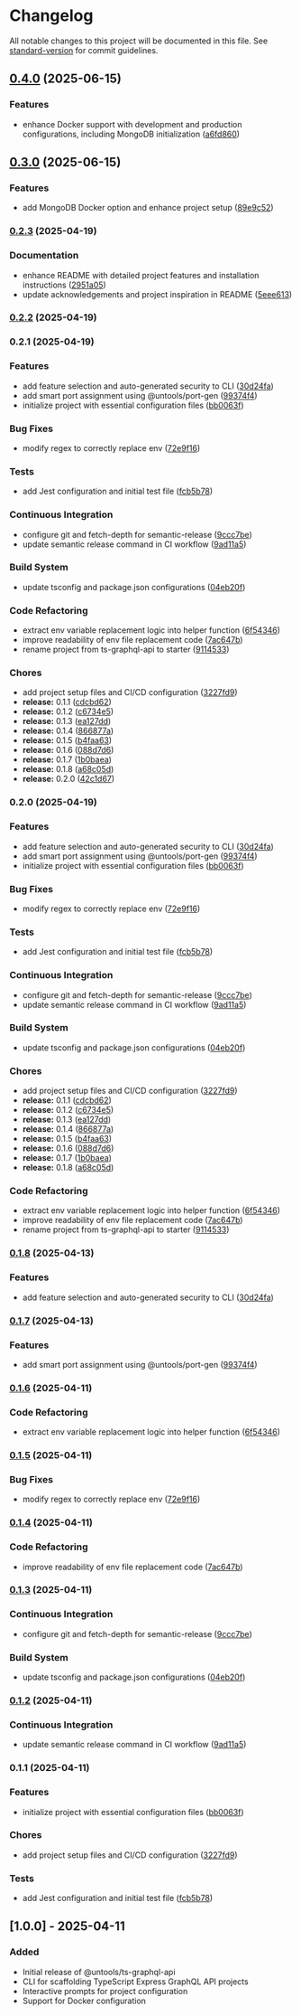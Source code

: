 # Changelog

All notable changes to this project will be documented in this file. See [standard-version](https://github.com/conventional-changelog/standard-version) for commit guidelines.

## [0.4.0](https://github.com/miracleonyenma/untools-starter/compare/v0.3.0...v0.4.0) (2025-06-15)


### Features

* enhance Docker support with development and production configurations, including MongoDB initialization ([a6fd860](https://github.com/miracleonyenma/untools-starter/commit/a6fd860286e9179d95148c100cf8c8a815e91889))

## [0.3.0](https://github.com/miracleonyenma/untools-starter/compare/v0.2.3...v0.3.0) (2025-06-15)


### Features

* add MongoDB Docker option and enhance project setup ([89e9c52](https://github.com/miracleonyenma/untools-starter/commit/89e9c52bf609163b926b717c1696efc39c9b6563))

### [0.2.3](https://github.com/miracleonyenma/untools-starter/compare/v0.2.2...v0.2.3) (2025-04-19)


### Documentation

* enhance README with detailed project features and installation instructions ([2951a05](https://github.com/miracleonyenma/untools-starter/commit/2951a05f2f5c53681e059968e1c3f449562ee291))
* update acknowledgements and project inspiration in README ([5eee613](https://github.com/miracleonyenma/untools-starter/commit/5eee613ac3c3cabdf9a44ce0c0decbecd3fe1fcf))

### [0.2.2](https://github.com/miracleonyenma/untools-starter/compare/v0.2.1...v0.2.2) (2025-04-19)

### 0.2.1 (2025-04-19)


### Features

* add feature selection and auto-generated security to CLI ([30d24fa](https://github.com/miracleonyenma/untools-starter/commit/30d24fa6b998a3ae1e5563b407e6e8e99340d09f))
* add smart port assignment using @untools/port-gen ([99374f4](https://github.com/miracleonyenma/untools-starter/commit/99374f4f744f563eb335abb76ff3412f2a0cefcb))
* initialize project with essential configuration files ([bb0063f](https://github.com/miracleonyenma/untools-starter/commit/bb0063fa6c17bc11ea02912ec3552b487d476b7a))


### Bug Fixes

* modify regex to correctly replace env ([72e9f16](https://github.com/miracleonyenma/untools-starter/commit/72e9f1648272c25a27e7971c2f7c7b9cd7e44cdd))


### Tests

* add Jest configuration and initial test file ([fcb5b78](https://github.com/miracleonyenma/untools-starter/commit/fcb5b7835884f1f21d8497d386a28769994109d0))


### Continuous Integration

* configure git and fetch-depth for semantic-release ([9ccc7be](https://github.com/miracleonyenma/untools-starter/commit/9ccc7be8a8279c4440059a8362a5803a0abfe2e0))
* update semantic release command in CI workflow ([9ad11a5](https://github.com/miracleonyenma/untools-starter/commit/9ad11a521b601994f30a01ff1ebccab0acffadc9))


### Build System

* update tsconfig and package.json configurations ([04eb20f](https://github.com/miracleonyenma/untools-starter/commit/04eb20f35d1c15fca2e27c1ab4a4727d6ab1e5ad))


### Code Refactoring

* extract env variable replacement logic into helper function ([6f54346](https://github.com/miracleonyenma/untools-starter/commit/6f543461137b1cff8c48c870cb0f54e778ae0896))
* improve readability of env file replacement code ([7ac647b](https://github.com/miracleonyenma/untools-starter/commit/7ac647b263eba8de5e4e276d68e58be225c2cb05))
* rename project from ts-graphql-api to starter ([9114533](https://github.com/miracleonyenma/untools-starter/commit/9114533f10fac0f059f02e83bf68c55935ce8c7b))


### Chores

* add project setup files and CI/CD configuration ([3227fd9](https://github.com/miracleonyenma/untools-starter/commit/3227fd9449a7b74258ed94e44e8f563ef75fe41b))
* **release:** 0.1.1 ([cdcbd62](https://github.com/miracleonyenma/untools-starter/commit/cdcbd62bde1a0490c9cb4ada0e687e5172241842))
* **release:** 0.1.2 ([c6734e5](https://github.com/miracleonyenma/untools-starter/commit/c6734e5f4a48696b8fd7d955303ad97319fd022b))
* **release:** 0.1.3 ([ea127dd](https://github.com/miracleonyenma/untools-starter/commit/ea127ddfc955c65999db818541a5292f38c19927))
* **release:** 0.1.4 ([866877a](https://github.com/miracleonyenma/untools-starter/commit/866877a362f81e337f9b0839bb9df4e9dfd9f967))
* **release:** 0.1.5 ([b4faa63](https://github.com/miracleonyenma/untools-starter/commit/b4faa63f87eca9a36f48d6610eb05b1c57b16694))
* **release:** 0.1.6 ([088d7d6](https://github.com/miracleonyenma/untools-starter/commit/088d7d6581aa14f4c486a227e5d8e0ba75e16966))
* **release:** 0.1.7 ([1b0baea](https://github.com/miracleonyenma/untools-starter/commit/1b0baeaa7eb124bfe8f7832c740ef1f889d9881b))
* **release:** 0.1.8 ([a68c05d](https://github.com/miracleonyenma/untools-starter/commit/a68c05dce8668a539cbf6ac0613d940d2c8dff21))
* **release:** 0.2.0 ([42c1d67](https://github.com/miracleonyenma/untools-starter/commit/42c1d67ff0b253b1e3cb2aa3be37924acfeaa256))

### 0.2.0 (2025-04-19)

### Features

- add feature selection and auto-generated security to CLI ([30d24fa](https://github.com/miracleonyenma/untools-starter/commit/30d24fa6b998a3ae1e5563b407e6e8e99340d09f))
- add smart port assignment using @untools/port-gen ([99374f4](https://github.com/miracleonyenma/untools-starter/commit/99374f4f744f563eb335abb76ff3412f2a0cefcb))
- initialize project with essential configuration files ([bb0063f](https://github.com/miracleonyenma/untools-starter/commit/bb0063fa6c17bc11ea02912ec3552b487d476b7a))

### Bug Fixes

- modify regex to correctly replace env ([72e9f16](https://github.com/miracleonyenma/untools-starter/commit/72e9f1648272c25a27e7971c2f7c7b9cd7e44cdd))

### Tests

- add Jest configuration and initial test file ([fcb5b78](https://github.com/miracleonyenma/untools-starter/commit/fcb5b7835884f1f21d8497d386a28769994109d0))

### Continuous Integration

- configure git and fetch-depth for semantic-release ([9ccc7be](https://github.com/miracleonyenma/untools-starter/commit/9ccc7be8a8279c4440059a8362a5803a0abfe2e0))
- update semantic release command in CI workflow ([9ad11a5](https://github.com/miracleonyenma/untools-starter/commit/9ad11a521b601994f30a01ff1ebccab0acffadc9))

### Build System

- update tsconfig and package.json configurations ([04eb20f](https://github.com/miracleonyenma/untools-starter/commit/04eb20f35d1c15fca2e27c1ab4a4727d6ab1e5ad))

### Chores

- add project setup files and CI/CD configuration ([3227fd9](https://github.com/miracleonyenma/untools-starter/commit/3227fd9449a7b74258ed94e44e8f563ef75fe41b))
- **release:** 0.1.1 ([cdcbd62](https://github.com/miracleonyenma/untools-starter/commit/cdcbd62bde1a0490c9cb4ada0e687e5172241842))
- **release:** 0.1.2 ([c6734e5](https://github.com/miracleonyenma/untools-starter/commit/c6734e5f4a48696b8fd7d955303ad97319fd022b))
- **release:** 0.1.3 ([ea127dd](https://github.com/miracleonyenma/untools-starter/commit/ea127ddfc955c65999db818541a5292f38c19927))
- **release:** 0.1.4 ([866877a](https://github.com/miracleonyenma/untools-starter/commit/866877a362f81e337f9b0839bb9df4e9dfd9f967))
- **release:** 0.1.5 ([b4faa63](https://github.com/miracleonyenma/untools-starter/commit/b4faa63f87eca9a36f48d6610eb05b1c57b16694))
- **release:** 0.1.6 ([088d7d6](https://github.com/miracleonyenma/untools-starter/commit/088d7d6581aa14f4c486a227e5d8e0ba75e16966))
- **release:** 0.1.7 ([1b0baea](https://github.com/miracleonyenma/untools-starter/commit/1b0baeaa7eb124bfe8f7832c740ef1f889d9881b))
- **release:** 0.1.8 ([a68c05d](https://github.com/miracleonyenma/untools-starter/commit/a68c05dce8668a539cbf6ac0613d940d2c8dff21))

### Code Refactoring

- extract env variable replacement logic into helper function ([6f54346](https://github.com/miracleonyenma/untools-starter/commit/6f543461137b1cff8c48c870cb0f54e778ae0896))
- improve readability of env file replacement code ([7ac647b](https://github.com/miracleonyenma/untools-starter/commit/7ac647b263eba8de5e4e276d68e58be225c2cb05))
- rename project from ts-graphql-api to starter ([9114533](https://github.com/miracleonyenma/untools-starter/commit/9114533f10fac0f059f02e83bf68c55935ce8c7b))

### [0.1.8](https://github.com/miracleonyenma/untools-ts-graphql-api/compare/v0.1.7...v0.1.8) (2025-04-13)

### Features

- add feature selection and auto-generated security to CLI ([30d24fa](https://github.com/miracleonyenma/untools-ts-graphql-api/commit/30d24fa6b998a3ae1e5563b407e6e8e99340d09f))

### [0.1.7](https://github.com/miracleonyenma/untools-ts-graphql-api/compare/v0.1.6...v0.1.7) (2025-04-13)

### Features

- add smart port assignment using @untools/port-gen ([99374f4](https://github.com/miracleonyenma/untools-ts-graphql-api/commit/99374f4f744f563eb335abb76ff3412f2a0cefcb))

### [0.1.6](https://github.com/miracleonyenma/untools-ts-graphql-api/compare/v0.1.5...v0.1.6) (2025-04-11)

### Code Refactoring

- extract env variable replacement logic into helper function ([6f54346](https://github.com/miracleonyenma/untools-ts-graphql-api/commit/6f543461137b1cff8c48c870cb0f54e778ae0896))

### [0.1.5](https://github.com/miracleonyenma/untools-ts-graphql-api/compare/v0.1.4...v0.1.5) (2025-04-11)

### Bug Fixes

- modify regex to correctly replace env ([72e9f16](https://github.com/miracleonyenma/untools-ts-graphql-api/commit/72e9f1648272c25a27e7971c2f7c7b9cd7e44cdd))

### [0.1.4](https://github.com/miracleonyenma/untools-ts-graphql-api/compare/v0.1.3...v0.1.4) (2025-04-11)

### Code Refactoring

- improve readability of env file replacement code ([7ac647b](https://github.com/miracleonyenma/untools-ts-graphql-api/commit/7ac647b263eba8de5e4e276d68e58be225c2cb05))

### [0.1.3](https://github.com/miracleonyenma/untools-ts-graphql-api/compare/v0.1.2...v0.1.3) (2025-04-11)

### Continuous Integration

- configure git and fetch-depth for semantic-release ([9ccc7be](https://github.com/miracleonyenma/untools-ts-graphql-api/commit/9ccc7be8a8279c4440059a8362a5803a0abfe2e0))

### Build System

- update tsconfig and package.json configurations ([04eb20f](https://github.com/miracleonyenma/untools-ts-graphql-api/commit/04eb20f35d1c15fca2e27c1ab4a4727d6ab1e5ad))

### [0.1.2](https://github.com/miracleonyenma/untools-ts-graphql-api/compare/v0.1.1...v0.1.2) (2025-04-11)

### Continuous Integration

- update semantic release command in CI workflow ([9ad11a5](https://github.com/miracleonyenma/untools-ts-graphql-api/commit/9ad11a521b601994f30a01ff1ebccab0acffadc9))

### 0.1.1 (2025-04-11)

### Features

- initialize project with essential configuration files ([bb0063f](https://github.com/miracleonyenma/untools-ts-graphql-api/commit/bb0063fa6c17bc11ea02912ec3552b487d476b7a))

### Chores

- add project setup files and CI/CD configuration ([3227fd9](https://github.com/miracleonyenma/untools-ts-graphql-api/commit/3227fd9449a7b74258ed94e44e8f563ef75fe41b))

### Tests

- add Jest configuration and initial test file ([fcb5b78](https://github.com/miracleonyenma/untools-ts-graphql-api/commit/fcb5b7835884f1f21d8497d386a28769994109d0))

## [1.0.0] - 2025-04-11

### Added

- Initial release of @untools/ts-graphql-api
- CLI for scaffolding TypeScript Express GraphQL API projects
- Interactive prompts for project configuration
- Support for Docker configuration
